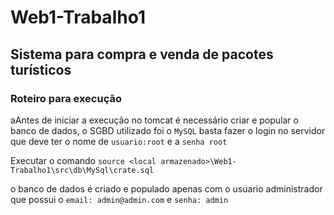 # Web1-Trabalho1

## Sistema para compra e venda de pacotes turísticos

### Roteiro para execução

aAntes de iniciar a execução no tomcat é necessário criar e popular o banco de dados, o SGBD utilizado foi o `MySQL` basta fazer o login no servidor que deve ter o nome de `usuario:root` e a `senha root` 

Executar o comando `source <local armazenado>\Web1-Trabalho1\src\db\MySql\crate.sql`

o banco de dados é criado e populado apenas com o usuario administrador que possui o `email: admin@admin.com` e `senha: admin`

